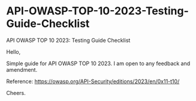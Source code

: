 # API-OWASP-TOP-10-2023-Testing-Guide-Checklist
API OWASP TOP 10 2023: Testing Guide Checklist

Hello,

Simple guide for API OWASP TOP 10 2023. I am open to any feedback and amendment.

Reference: https://owasp.org/API-Security/editions/2023/en/0x11-t10/

Cheers.
